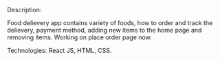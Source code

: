 Description:

Food delievery app contains variety of foods, how to order and track the delievery, payment method, adding new items to the home page and removing items.
Working on place order page now.

Technologies:
React JS, HTML, CSS.
